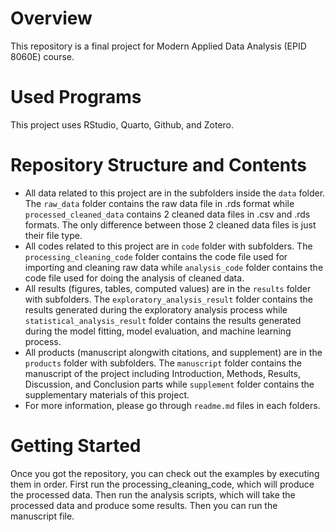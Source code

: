 # Overview

This repository is a final project for Modern Applied Data Analysis (EPID 8060E) course. 

# Used Programs 

This project uses RStudio, Quarto, Github, and Zotero. 

# Repository Structure and Contents

* All data related to this project are in the subfolders inside the `data` folder. The `raw_data` folder contains the raw data file in .rds format while `processed_cleaned_data` contains 2 cleaned data files in .csv and .rds formats. The only difference between those 2 cleaned data files is just their file type.
* All codes related to this project are in `code` folder with subfolders. The `processing_cleaning_code` folder contains the code file used for importing and cleaning raw data while `analysis_code` folder contains the code file used for doing the analysis of cleaned data.
* All results (figures, tables, computed values) are in the `results` folder with subfolders. The `exploratory_analysis_result` folder contains the results generated during the exploratory analysis process while `statistical_analysis_result` folder contains the results generated during the model fitting, model evaluation, and machine learning process.
* All products (manuscript alongwith citations, and supplement) are  in the `products` folder with subfolders. The `manuscript` folder contains the manuscript of the project including Introduction, Methods, Results, Discussion, and Conclusion parts while `supplement` folder contains the supplementary materials of this project.
* For more information, please go through `readme.md` files in each folders.

# Getting Started

Once you got the repository, you can check out the examples by executing them in order. First run the processing_cleaning_code, which will produce the processed data. Then run the analysis scripts, which will take the processed data and produce some results. Then you can run the manuscript file.
